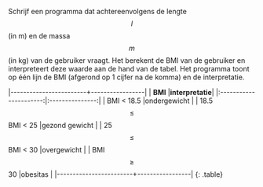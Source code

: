 Schrijf een programma dat achtereenvolgens de lengte $$l$$ (in m) en de massa $$m$$ (in kg) van de gebruiker vraagt. Het berekent de BMI van de gebruiker en interpreteert deze waarde aan de hand van de tabel. Het programma toont op één lijn de BMI (afgerond op 1 cijfer na de komma) en de interpretatie.

|------------------------+-----------------|
| **BMI**                |**interpretatie**| 
|:----------------------:|:---------------:|
| BMI < 18.5             |ondergewicht     |
| 18.5 $$\leq$$ BMI < 25 |gezond gewicht   |
| 25 $$\leq$$ BMI < 30   |overgewicht      |
| BMI $$\geq$$ 30        |obesitas         |
|------------------------+-----------------|
{: .table}
